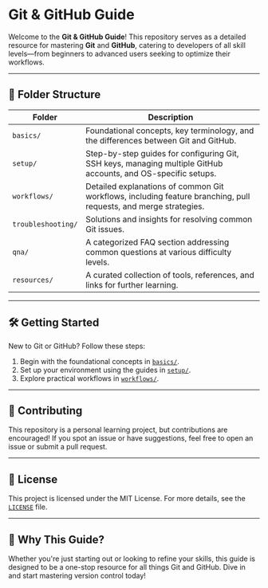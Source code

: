 # Git & GitHub Guide

Welcome to the **Git & GitHub Guide**! This repository serves as a detailed resource for mastering **Git** and **GitHub**, catering to developers of all skill levels—from beginners to advanced users seeking to optimize their workflows.

---

## 📁 Folder Structure

| Folder             | Description                                                                                       |
| ------------------ | ------------------------------------------------------------------------------------------------- |
| `basics/`          | Foundational concepts, key terminology, and the differences between Git and GitHub.               |
| `setup/`           | Step-by-step guides for configuring Git, SSH keys, managing multiple GitHub accounts, and OS-specific setups. |
| `workflows/`       | Detailed explanations of common Git workflows, including feature branching, pull requests, and merge strategies. |
| `troubleshooting/` | Solutions and insights for resolving common Git issues.                                           |
| `qna/`             | A categorized FAQ section addressing common questions at various difficulty levels.               |
| `resources/`       | A curated collection of tools, references, and links for further learning.                        |

---

## 🛠️ Getting Started

New to Git or GitHub? Follow these steps:

1. Begin with the foundational concepts in [`basics/`](./basics/README.md).
2. Set up your environment using the guides in [`setup/`](./setup/README.md).
3. Explore practical workflows in [`workflows/`](./workflows/README.md).

---

## 🙋 Contributing

This repository is a personal learning project, but contributions are encouraged! If you spot an issue or have suggestions, feel free to open an issue or submit a pull request.

---

## 📄 License

This project is licensed under the MIT License. For more details, see the [`LICENSE`](./LICENSE) file.

---

## 🌟 Why This Guide?

Whether you're just starting out or looking to refine your skills, this guide is designed to be a one-stop resource for all things Git and GitHub. Dive in and start mastering version control today!
